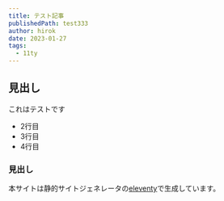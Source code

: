 ```yaml
---
title: テスト記事
publishedPath: test333
author: hirok
date: 2023-01-27
tags:
  - 11ty
---
```


## 見出し
これはテストです
- 2行目 
- 3行目
- 4行目

### 見出し
本サイトは静的サイトジェネレータの[eleventy](https://11ty.dev)で生成しています。